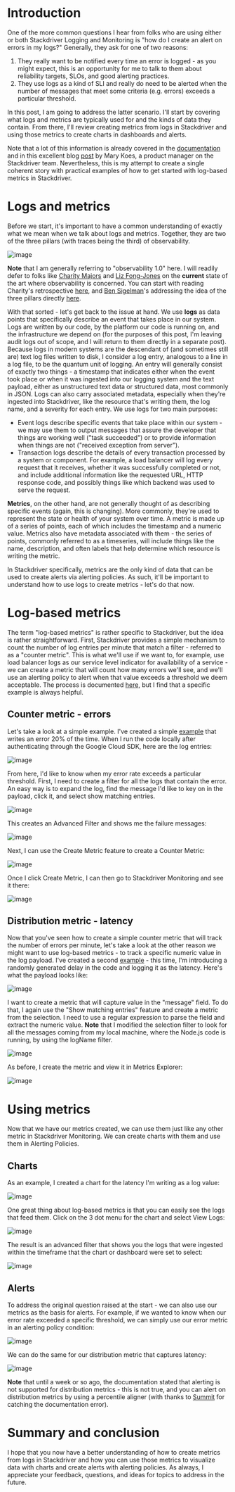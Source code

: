 # Introduction

One of the more common questions I hear from folks who are using either or both Stackdriver Logging and Monitoring is "how do I create an alert on errors in my logs?"  Generally, they ask for one of two reasons:

1.  They really want to be notified every time an error is logged - as you might expect, this is an opportunity for me to talk to them about reliability targets, SLOs, and good alerting practices. 
1.  They use logs as a kind of SLI and really do need to be alerted when the number of messages that meet some criteria (e.g. errors) exceeds a particular threshold.

In this post, I am going to address the latter scenario.  I'll start by covering what logs and metrics are typically used for and the kinds of data they contain.  From there, I'll review creating metrics from logs in Stackdriver and using those metrics to create charts in dashboards and alerts.

Note that a lot of this information is already covered in the [documentation](https://cloud.google.com/logging/docs/logs-based-metrics/charts-and-alerts) and in this excellent blog [post](https://cloud.google.com/blog/products/gcp/extracting-value-from-your-logs-with-stackdriver-logs-based-metrics) by Mary Koes, a product manager on the Stackdriver team.  Nevertheless, this is my attempt to create a single coherent story with practical examples of how to get started with log-based metrics in Stackdriver.

# Logs and metrics

Before we start, it's important to have a common understanding of exactly what we mean when we talk about logs and metrics.  Together, they are two of the three pillars (with traces being the third) of observability.

![image](https://github.com/yuriatgoogle/stack-doctor/blob/master/log-based-metrics/images/1%20-%20charity%20tweet.png?raw=true)

**Note** that I am generally referring to "observability 1.0" here.  I will readily defer to folks like [Charity Majors](https://twitter.com/mipsytipsy) and [Liz Fong-Jones](https://twitter.com/lizthegrey) on the **current** state of the art where observability is concerned.  You can start with reading Charity's retrospective [here](https://thenewstack.io/observability-a-3-year-retrospective/), and [Ben Sigelman](https://twitter.com/el_bhs)'s addressing the idea of the three pillars directly [here](https://lightstep.com/blog/three-pillars-zero-answers-towards-new-scorecard-observability/).    

With that sorted - let's get back to the issue at hand.  We use **logs** as data points that specifically describe an event that takes place in our system.  Logs are written by our code, by the platform our code is running on, and the infrastructure we depend on (for the purposes of this post, I'm leaving audit logs out of scope, and I will return to them directly in a separate post). Because logs in modern systems are the descendant of (and sometimes still are) text log files written to disk, I consider a log entry, analogous to a line in a log file, to be the quantum unit of logging.  An entry will generally consist of exactly two things - a timestamp that indicates either when the event took place or when it was ingested into our logging system and the text payload, either as unstructured text data or structured data, most commonly in JSON.  Logs can also carry associated metadata, especially when they're ingested into Stackdriver, like the resource that's writing them, the log name, and a severity for each entry. We use logs for two main purposes:

+   Event logs describe specific events that take place within our system - we may use them to output messages that assure the developer that things are working well ("task succeeded") or to provide information when things are not ("received exception from server").
+   Transaction logs describe the details of every transaction processed by a system or component.  For example, a load balancer will log every request that it receives, whether it was successfully completed or not, and include additional information like the requested URL, HTTP response code, and possibly things like which backend was used to serve the request.

**Metrics**, on the other hand, are not generally thought of as describing specific events (again, this is changing).  More commonly, they're used to represent the state or health of your system over time.  A metric is made up of a series of points, each of which includes the timestamp and a numeric value.  Metrics also have metadata associated with them - the series of points, commonly referred to as a timeseries, will include things like the name, description, and often labels that help determine which resource is writing the metric.  

In Stackdriver specifically, metrics are the only kind of data that can be used to create alerts via alerting policies.  As such, it'll be important to understand how to use logs to create metrics - let's do that now.

# Log-based metrics

The term "log-based metrics" is rather specific to Stackdriver, but the idea is rather straightforward.  First, Stackdriver provides a simple mechanism to count the number of log entries per minute that match a filter - referred to as a "counter metric".  This is what we'll use if we want to, for example, use load balancer logs as our service level indicator for availability of a service - we can create a metric that will count how many errors we'll see, and we'll use an alerting policy to alert when that value exceeds a threshold we deem acceptable. The process is documented [here](https://cloud.google.com/logging/docs/logs-based-metrics/counter-metrics), but I find that a specific example is always helpful.  

## Counter metric - errors

Let's take a look at a simple example.  I've created a simple [example](https://github.com/yuriatgoogle/stack-doctor/blob/master/log-based-metrics/errors/errors.js) that writes an error 20% of the time.  When I run the code locally after authenticating through the Google Cloud SDK, here are the log entries:

![image](https://github.com/yuriatgoogle/stack-doctor/blob/master/log-based-metrics/images/2-%20matching%20error%20entries.png?raw=true)

From here, I'd like to know when my error rate exceeds a particular threshold.  First, I need to create a filter for all the logs that contain the error.  An easy way is to expand the log, find the message I'd like to key on in the payload, click it, and select show matching entries.

![image](https://github.com/yuriatgoogle/stack-doctor/blob/master/log-based-metrics/images/3-%20matching%20error%20logs.png?raw=true)

This creates an Advanced Filter and shows me the failure messages:

![image](https://github.com/yuriatgoogle/stack-doctor/blob/master/log-based-metrics/images/4%20-%20failure%20filter.png?raw=true)

Next, I can use the Create Metric feature to create a Counter Metric:

![image](https://github.com/yuriatgoogle/stack-doctor/blob/master/log-based-metrics/images/5%20-%20counter%20metric%20config.png?raw=true)

Once I click Create Metric, I can then go to Stackdriver Monitoring and see it there:

![image](https://github.com/yuriatgoogle/stack-doctor/blob/master/log-based-metrics/images/6%20-%20counter%20metric%20in%20explorer.png?raw=true)

## Distribution metric - latency

Now that you've seen how to create a simple counter metric that will track the number of errors per minute, let's take a look at the other reason we might want to use log-based metrics - to track a specific numeric value in the log payload.  I've created a second [example](https://github.com/yuriatgoogle/stack-doctor/blob/master/log-based-metrics/latency/latency.js) - this time, I'm introducing a randomly generated delay in the code and logging it as the latency.  Here's what the payload looks like:

![image](https://github.com/yuriatgoogle/stack-doctor/blob/master/log-based-metrics/images/7%20-%20latency%20payload.png?raw=true)

I want to create a metric that will capture value in the "message" field.  To do that, I again use the "Show matching entries" feature and create a metric from the selection.  I need to use a regular expression to parse the field and extract the numeric value. **Note** that I modified the selection filter to look for all the messages coming from my local machine, where the Node.js code is running, by using the logName filter. 

![image](https://github.com/yuriatgoogle/stack-doctor/blob/master/log-based-metrics/images/8%20-%20latency%20metric%20config.png?raw=true)

As before, I create the metric and view it in Metrics Explorer:

![image](https://github.com/yuriatgoogle/stack-doctor/blob/master/log-based-metrics/images/9%20-%20latency%20metric%20in%20explorer.png?raw=true)

# Using metrics

Now that we have our metrics created, we can use them just like any other metric in Stackdriver Monitoring.  We can create charts with them and use them in Alerting Policies.

## Charts

As an example, I created a chart for the latency I'm writing as a log value:

![image](https://github.com/yuriatgoogle/stack-doctor/blob/master/log-based-metrics/images/10%20-%20latency%20in%20dashboard.png?raw=true)

One great thing about log-based metrics is that you can easily see the logs that feed them.  Click on the 3 dot menu for the chart and select View Logs:

![image](https://github.com/yuriatgoogle/stack-doctor/blob/master/log-based-metrics/images/11%20-%20view%20latency%20logs.png?raw=true)

The result is an advanced filter that shows you the logs that were ingested within the timeframe that the chart or dashboard were set to select:

![image](https://github.com/yuriatgoogle/stack-doctor/blob/master/log-based-metrics/images/12%20-%20logs%20with%20time%20filter.png?raw=true)

## Alerts

To address the original question raised at the start - we can also use our metrics as the basis for alerts.  For example, if we wanted to know when our error rate exceeded a specific threshold, we can simply use our error metric in an alerting policy condition:

![image](https://github.com/yuriatgoogle/stack-doctor/blob/master/log-based-metrics/images/13%20-%20alerting%20policy%20config.png?raw=true)

We can do the same for our distribution metric that captures latency:

![image](https://github.com/yuriatgoogle/stack-doctor/blob/master/log-based-metrics/images/14%20-%20latency%20alerting%20config.png?raw=true)

**Note** that until a week or so ago, the documentation stated that alerting is not supported for distribution metrics - this is not true, and you can alert on distribution metrics by using a percentile aligner (with thanks to [Summit](https://twitter.com/summitraj) for catching the documentation error). 

# Summary and conclusion

I hope that you now have a better understanding of how to create metrics from logs in Stackdriver and how you can use those metrics to visualize data with charts and create alerts with alerting policies.  As always, I appreciate your feedback, questions, and ideas for topics to address in the future.  